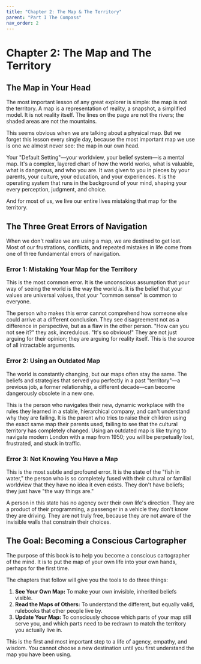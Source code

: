 ```yaml
---
title: "Chapter 2: The Map & The Territory"
parent: "Part I The Compass"
nav_order: 2
---
```

# Chapter 2: The Map and The Territory

## The Map in Your Head

The most important lesson of any great explorer is simple: the map is not the territory. A map is a representation of reality, a snapshot, a simplified model. It is not reality itself. The lines on the page are not the rivers; the shaded areas are not the mountains.

This seems obvious when we are talking about a physical map. But we forget this lesson every single day, because the most important map we use is one we almost never see: the map in our own head.

Your "Default Setting"—your worldview, your belief system—is a mental map. It's a complex, layered chart of how the world works, what is valuable, what is dangerous, and who you are. It was given to you in pieces by your parents, your culture, your education, and your experiences. It is the operating system that runs in the background of your mind, shaping your every perception, judgment, and choice.

And for most of us, we live our entire lives mistaking that map for the territory.

## The Three Great Errors of Navigation

When we don't realize we are using a map, we are destined to get lost. Most of our frustrations, conflicts, and repeated mistakes in life come from one of three fundamental errors of navigation.

### Error 1: Mistaking Your Map for the Territory
This is the most common error. It is the unconscious assumption that your way of seeing the world is the way the world *is*. It is the belief that your values are universal values, that your "common sense" is common to everyone.

The person who makes this error cannot comprehend how someone else could arrive at a different conclusion. They see disagreement not as a difference in perspective, but as a flaw in the other person. "How can you not see it?" they ask, incredulous. "It's so obvious!" They are not just arguing for their opinion; they are arguing for reality itself. This is the source of all intractable arguments.

### Error 2: Using an Outdated Map
The world is constantly changing, but our maps often stay the same. The beliefs and strategies that served you perfectly in a past "territory"—a previous job, a former relationship, a different decade—can become dangerously obsolete in a new one.

This is the person who navigates their new, dynamic workplace with the rules they learned in a stable, hierarchical company, and can't understand why they are failing. It is the parent who tries to raise their children using the exact same map their parents used, failing to see that the cultural territory has completely changed. Using an outdated map is like trying to navigate modern London with a map from 1950; you will be perpetually lost, frustrated, and stuck in traffic.

### Error 3: Not Knowing You Have a Map
This is the most subtle and profound error. It is the state of the "fish in water," the person who is so completely fused with their cultural or familial worldview that they have no idea it even exists. They don't have beliefs; they just have "the way things are."

A person in this state has no agency over their own life's direction. They are a product of their programming, a passenger in a vehicle they don't know they are driving. They are not truly free, because they are not aware of the invisible walls that constrain their choices.

## The Goal: Becoming a Conscious Cartographer

The purpose of this book is to help you become a conscious cartographer of the mind. It is to put the map of your own life into your own hands, perhaps for the first time.

The chapters that follow will give you the tools to do three things:

1.  **See Your Own Map:** To make your own invisible, inherited beliefs visible.
2.  **Read the Maps of Others:** To understand the different, but equally valid, rulebooks that other people live by.
3.  **Update Your Map:** To consciously choose which parts of your map still serve you, and which parts need to be redrawn to match the territory you actually live in.

This is the first and most important step to a life of agency, empathy, and wisdom. You cannot choose a new destination until you first understand the map you have been using.
